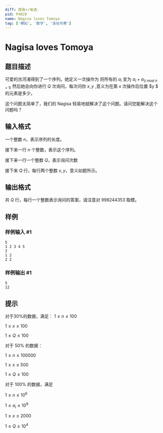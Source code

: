 ```yaml
---
diff: 提高+/省选-
pid: P4828
name: Nagisa loves Tomoya
tag: ['模拟', '数学', '洛谷月赛']
---
```

# Nagisa loves Tomoya
## 题目描述

可爱的古河渚得到了一个序列。她定义一次操作为 将所有的 $a_i$ 变为 $a_i+a_{(i\ mod \ n+1)}$ 
然后她会向你进行 $Q$ 次询问，每次问你 $x,y$ ,意义为在第 $x$ 次操作后位置 $y $ 的元素是多少。

这个问题太简单了，我们的 Nagisa 轻易地就解决了这个问题。请问您能解决这个问题吗？

## 输入格式

一个整数 $n$，表示序列的长度。

接下来一行 $n$ 个整数，表示这个序列。


接下来一行一个整数 $Q$，表示询问次数

接下来 $Q$ 行，每行两个整数 $x,y$，意义如题所示。
## 输出格式

共 $Q$ 行，每行一个整数表示询问的答案，请注意对 $998244353$ 取模。
## 样例

### 样例输入 #1
```
5
1 2 3 4 5
2
1 2
2 2
```
### 样例输出 #1
```
5
12
```
## 提示

对于$30 \%$的数据，满足：
$1 \leq n \leq 100$

$1 \leq x \leq 100$

$1 \leq Q \leq 100$

对于 $50\%$ 的数据：

$1\leq n \leq 100000$

$1 \leq x \leq 500$

$1 \leq Q \leq 100$

对于 $100 \%$ 的数据，满足

$1 \leq n \leq 10^6$

$1 \leq a_i \leq 10^9$

$1 \leq x \leq 2000$

$1 \leq Q \leq 10^4$
